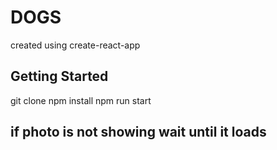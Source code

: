 # DOGS

created using create-react-app

## Getting Started

git clone
npm install
npm run start

## if photo is not showing wait until it loads
